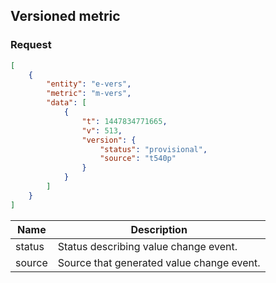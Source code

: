 ## Versioned metric
### Request

```json
[
    {
        "entity": "e-vers",
        "metric": "m-vers",
        "data": [
            {
                "t": 1447834771665,
                "v": 513,
                "version": {
                    "status": "provisional",
                    "source": "t540p"
                }
            }
        ]
    }
]
```

|Name | Description|
|---|---|
|status | Status describing value change event.|
|source | Source that generated value change event.|
